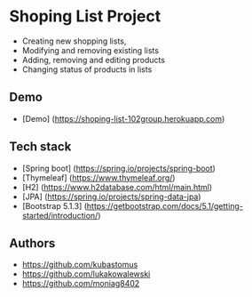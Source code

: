 # Shoping List Project

- Creating new shopping lists,
- Modifying and removing existing lists
- Adding, removing and editing products
- Changing status of products in lists


## Demo
- [Demo] (https://shoping-list-102group.herokuapp.com)

## Tech stack

- [Spring boot] (https://spring.io/projects/spring-boot)
- [Thymeleaf] (https://www.thymeleaf.org/)
- [H2] (https://www.h2database.com/html/main.html)
- [JPA] (https://spring.io/projects/spring-data-jpa)
- [Bootstrap 5.1.3] (https://getbootstrap.com/docs/5.1/getting-started/introduction/)

## Authors

- https://github.com/kubastomus
- https://github.com/lukakowalewski
- https://github.com/moniag8402
